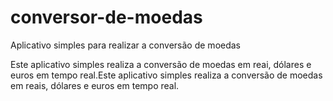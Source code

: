 # conversor-de-moedas
Aplicativo simples para realizar a conversão de moedas

Este aplicativo simples realiza a conversão de moedas em reai, dólares e euros em tempo real.Este aplicativo simples realiza a conversão de moedas em reais, dólares e euros em tempo real.

